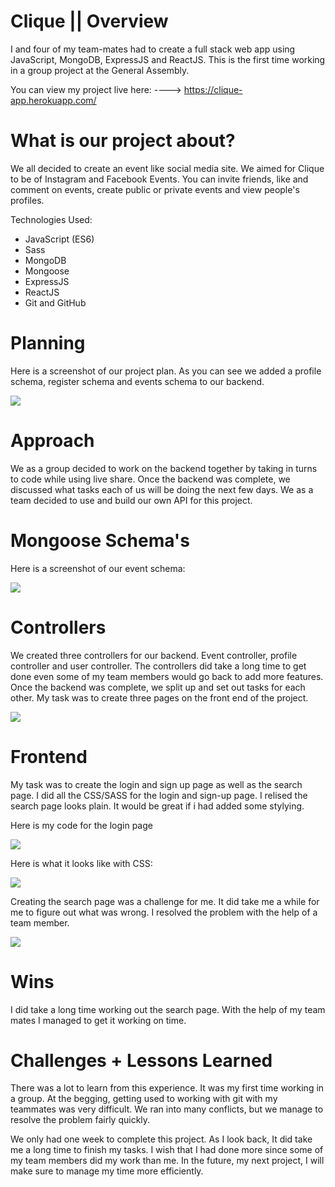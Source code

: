 # Clique  || Overview
I and four of my team-mates had to create a full stack web app using JavaScript,  MongoDB, ExpressJS and ReactJS. This is the first time working in a group project at the General Assembly.

You can view my project live here: ----> https://clique-app.herokuapp.com/



# What is our project about?

We all decided to create an event like social media site. We aimed for Clique to be of  Instagram and Facebook Events. You can invite friends, like and comment on events, create public or private events and view people's profiles.


Technologies Used:

* JavaScript (ES6)
* Sass
* MongoDB
* Mongoose
* ExpressJS
* ReactJS
* Git and GitHub

# Planning

Here is a screenshot of our project plan. As you can see we added a profile schema, register schema and events schema to our backend. 

![](img/project3.png)

# Approach
We as a group decided to work on the backend together by taking in turns to code while using live share. Once the backend was complete, we discussed what tasks each of us will be doing the next few days. We as a team decided to use and build our own API for this project. 

# Mongoose Schema's
Here is a screenshot of our event schema:

![](img/event.png)

# Controllers

We created three controllers for our backend. Event controller, profile controller and user controller. The controllers did take a long time to get done even some of my team members would go back to add more features. Once the backend was complete, we split up and set out tasks for each other. My task was to create three pages on the front end of the project. 

![](img/controller.png)


# Frontend

My task was to create the login and sign up page as well as the search page. I did all the CSS/SASS for the login and sign-up page. I relised the search page looks plain. It would be great if i had added some stylying. 

Here is my code for the login page

![](img/login.png)

Here is what it looks like with CSS:

![](img/p3.png)

Creating the search page was a challenge for me. It did take me a while for me to figure out what was wrong. I resolved the problem with the help of a team member.

![](img/searchbar.png)

# Wins 
I did take a long time working out the search page. With the help of my team mates I managed to get it working on time. 


# Challenges + Lessons Learned
There was a lot to learn from this experience. It was my first time working in a group. At the begging, getting used to working with git with my teammates was very difficult. We ran into many conflicts, but we manage to resolve the problem fairly quickly. 

We only had one week to complete this project. As I look back, It did take me a long time to finish my tasks. I wish that I had done more since some of my team members did my work than me. In the future, my next project, I will make sure to manage my time more efficiently.
